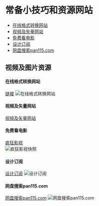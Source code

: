# 常备小技巧和资源网站
- [在线格式转换网站](#在线格式转换网站)
- [视频及矢量网站](#视频及矢量网站)
- [免费看电影](#免费看电影)
- [设计订阅](#设计订阅)
- [网盘搜索pan115.com](#网盘搜索pan115.com)


视频及图片资源
-------------
#### 在线格式转换网站
[链接](http://www.alltoall.net/)
![在线格式转换网站](https://raw.githubusercontent.com/walman6/tip-skill/master/images/2019-1-14%2011-13-46.png)<br />
#### 视频及矢量网站
[视频及矢量网站](https://www.stockio.com/)
#### 免费看电影
[疯狂影视](http://ifkdy.com)<br />
![疯狂影视快照](https://raw.githubusercontent.com/walman6/tip-skill/master/images/image.png)
#### 设计订阅
[设计订阅](https://idesign.qq.com)
![设计订阅](https://raw.githubusercontent.com/walman6/tip-skill/master/images/2019-1-14%2012-2-12.png)
#### 网盘搜索pan115.com
[网盘搜索pan115.com](http://guanggua.com/)
![网盘搜索pan115.com](https://github.com/walman6/tip-skill/blob/master/images/2019-1-14%2012-11-3.png)

